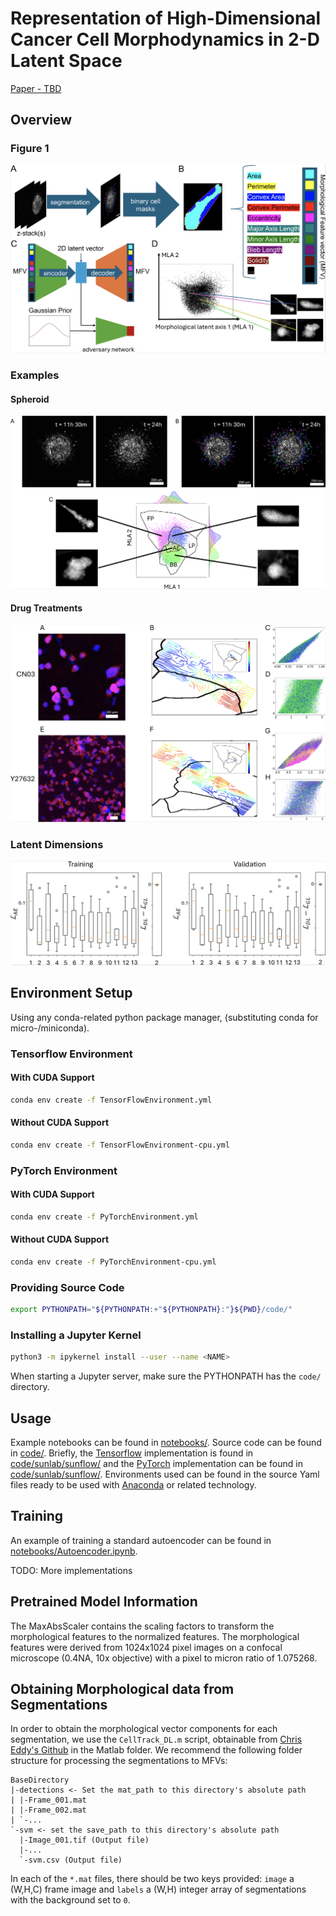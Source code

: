 # Representation of High-Dimensional Cancer Cell Morphodynamics in 2-D Latent Space

[Paper - TBD](https://void)

## Overview

### Figure 1

![Latent Representation Pipeline](figures/Figure1.png "Latent Representation Pipeline")

### Examples

#### Spheroid

![Spheroid Invasions](figures/Figure2.png "Spheroid Invasions")

#### Drug Treatments

![Drug Treatments](figures/DrugTreatments.png "CN03 & Y27632 Drug Treatment")

### Latent Dimensions

![Model Training per Dimension](figures/SI_model_training.png "Model Training")

## Environment Setup

Using any conda-related python package manager, (substituting conda for micro-/miniconda).

### Tensorflow Environment

#### With CUDA Support

```sh
conda env create -f TensorFlowEnvironment.yml
```

#### Without CUDA Support

```sh
conda env create -f TensorFlowEnvironment-cpu.yml
```

### PyTorch Environment

#### With CUDA Support

```sh
conda env create -f PyTorchEnvironment.yml
```

#### Without CUDA Support

```sh
conda env create -f PyTorchEnvironment-cpu.yml
```

### Providing Source Code

```sh
export PYTHONPATH="${PYTHONPATH:+"${PYTHONPATH}:"}${PWD}/code/"
```

### Installing a Jupyter Kernel

```sh
python3 -m ipykernel install --user --name <NAME>
```

When starting a Jupyter server, make sure the PYTHONPATH has the `code/` directory.

## Usage

Example notebooks can be found in [notebooks/](notebooks/). Source code can be found in [code/](code/). Briefly, the [Tensorflow](https://www.tensorflow.org/) implementation is found in [code/sunlab/sunflow/](code/sunlab/sunflow) and the [PyTorch](https://pytorch.org/) implementation can be found in [code/sunlab/sunflow/](code/sunlab/suntorch). Environments used can be found in the source Yaml files ready to be used with [Anaconda](https://www.anaconda.com/) or related technology.

## Training

An example of training a standard autoencoder can be found in [notebooks/Autoencoder.ipynb](notebooks/Autoencoder.ipynb).

TODO: More implementations

## Pretrained Model Information

The MaxAbsScaler contains the scaling factors to transform the morphological features to the normalized features. The morphological features were derived from 1024x1024 pixel images on a confocal microscope (0.4NA, 10x objective) with a pixel to micron ratio of 1.075268.

## Obtaining Morphological data from Segmentations

In order to obtain the morphological vector components for each segmentation, we use the `CellTrack_DL.m` script, obtainable from [Chris Eddy's Github](https://github.com/eddy6081/CellTrack/) in the Matlab folder. We recommend the following folder structure for processing the segmentations to MFVs:
```
BaseDirectory
|-detections <- Set the mat_path to this directory's absolute path
| |-Frame_001.mat
| |-Frame_002.mat
| `-...
`-svm <- set the save_path to this directory's absolute path
  |-Image_001.tif (Output file)
  |-...
  `-svm.csv (Output file)
```
In each of the `*.mat` files, there should be two keys provided: `image` a (W,H,C) frame image and `labels` a (W,H) integer array of segmentations with the background set to `0`.